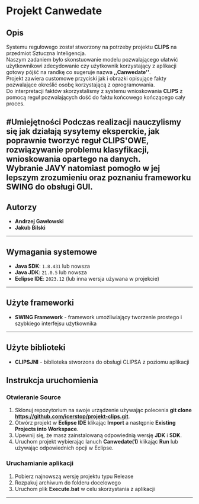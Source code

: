 # Projekt Canwedate

## Opis
Systemu regułowego został stworzony na potrzeby projektu **CLIPS** na przedmiot Sztuczna Inteligencja.<br/>Naszym zadaniem było skonstuowanie modelu pozwalającego ułatwić użytkownikowi zdecydowanie czy użytkownik korzystający z aplikacji gotowy pójść na randkę co sugeruje nazwa **,,Canwedate''**.
<br/>Projekt zawiera customowe przyciski jak i obrazki opisujące fakty pozwalające określić osobę korzystającą z oprogramowania.<br/>
Do interpretacji faktów skorzystalismy z systemu wnioskowania **CLIPS** z pomocą reguł pozwalających dość do faktu końcowego kończącego cały proces.<br/>

#Umiejętności
Podczas realizacji nauczylismy się jak działają sysytemy eksperckie, jak poprawnie tworzyć reguł CLIPS'OWE, rozwiązywanie problemu klasyfikacji, wnioskowania opartego na danych. 
<br/>Wybranie **JAVY** natomiast pomogło w jej lepszym zrozumieniu oraz poznaniu frameworku **SWING** do obsługi GUI.
---

## Autorzy

- **Andrzej Gawłowski**
- **Jakub Bilski**

---

## Wymagania systemowe

- **Java SDK**: `1.8.431` lub nowsza
- **Java JDK**: `21.0.5` lub nowsza
- **Eclipse IDE**: `2023.12` (lub inna wersja używana w projekcie)

---

## Użyte frameworki

- **SWING Framework** - framework umożliwiający tworzenie prostego i szybkiego interfejsu użytkownika

---

## Użyte biblioteki
- **CLIPSJNI** - biblioteka stworzona do obsługi CLIPSA z poziomu aplikacji

## Instrukcja uruchomienia

### Otwieranie Source

1. Sklonuj repozytorium na swoje urządzenie używając polecenia **git clone https://github.com/icerstop/projekt-clips.git**.
2. Otwórz projekt w **Eclipse IDE** klikając **Import** a następnie **Existing Projects into Workspace**.
3. Upewnij się, że masz zainstalowaną odpowiednią wersję **JDK** i **SDK**.
4. Uruchom projekt wybierając lanuch **Canwedate(1)** klikając **Run** lub używając odpowiednich opcji w Eclipse.

### Uruchamianie aplikacji

1. Pobierz najnowszą wersję projektu typu Release
2. Rozpakuj archiwum do folderu docelowego
3. Uruchom plik **Execute.bat** w celu skorzystania z aplikacji

---


